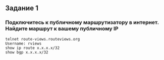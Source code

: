 ## Задание 1
### Подключитесь к публичному маршрутизатору в интернет. Найдите маршрут к вашему публичному IP

```
telnet route-views.routeviews.org
Username: rviews
show ip route x.x.x.x/32
show bgp x.x.x.x/32
```
